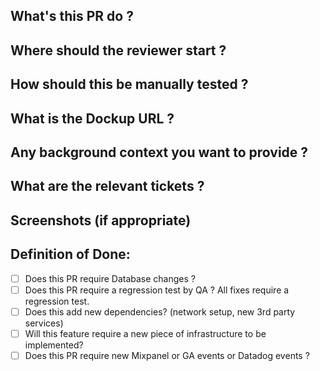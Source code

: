 ## What's this PR do ?
## Where should the reviewer start ?
## How should this be manually tested ?
## What is the Dockup URL ?
## Any background context you want to provide ?
## What are the relevant tickets ?
## Screenshots (if appropriate)
## Definition of Done:
- [ ] Does this PR require Database changes ?
- [ ] Does this PR require a regression test by QA ? All fixes require a regression test.
- [ ] Does this add new dependencies? (network setup, new 3rd party services)
- [ ] Will this feature require a new piece of infrastructure to be implemented?
- [ ] Does this PR require new Mixpanel or GA events or Datadog events ?
